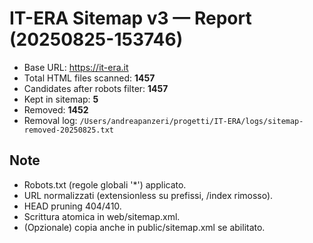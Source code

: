 # IT-ERA Sitemap v3 — Report (20250825-153746)

- Base URL: https://it-era.it
- Total HTML files scanned: **1457**
- Candidates after robots filter: **1457**
- Kept in sitemap: **5**
- Removed: **1452**
- Removal log: `/Users/andreapanzeri/progetti/IT-ERA/logs/sitemap-removed-20250825.txt`

## Note
- Robots.txt (regole globali '*') applicato.
- URL normalizzati (extensionless su prefissi, /index rimosso).
- HEAD pruning 404/410.
- Scrittura atomica in web/sitemap.xml.
- (Opzionale) copia anche in public/sitemap.xml se abilitato.
